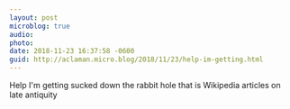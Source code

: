 ```yaml
---
layout: post
microblog: true
audio: 
photo: 
date: 2018-11-23 16:37:58 -0600
guid: http://aclaman.micro.blog/2018/11/23/help-im-getting.html
---
```

Help I'm getting sucked down the rabbit hole that is Wikipedia articles on late antiquity
